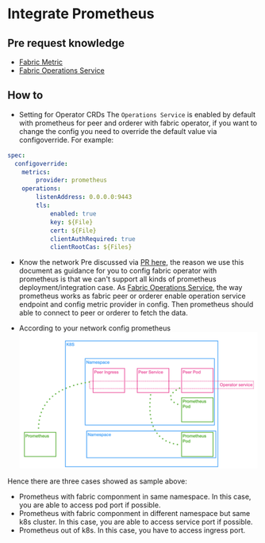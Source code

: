 # Integrate Prometheus

## Pre request knowledge
- [Fabric Metric](https://hyperledger-fabric.readthedocs.io/en/release-2.2/metrics_reference.html)
- [Fabric Operations Service](https://hyperledger-fabric.readthedocs.io/en/release-2.2/operations_service.html?highlight=prometheus)

## How to
- Setting for Operator CRDs
The `Operations Service` is enabled by default with prometheus for peer and orderer with fabric operator, if you want to change the config you need to override the default value via configoverride. For example:
```yaml
spec:
  configoverride:
    metrics:
        provider: prometheus
    operations:        
        listenAddress: 0.0.0.0:9443
        tls:
            enabled: true
            key: ${File}
            cert: ${File}
            clientAuthRequired: true
            clientRootCas: ${Files}
```
- Know the network
Pre discussed via [PR here](https://github.com/hyperledger-labs/fabric-operator/pull/38), the reason we use this document as guidance for you to config fabric operator with prometheus is that we can't support all kinds of prometheus deployment/integration case. As [Fabric Operations Service](https://hyperledger-fabric.readthedocs.io/en/release-2.2/operations_service.html?highlight=prometheus), the way prometheus works as fabric peer or orderer enable operation service endpoint and config metric provider in config. Then prometheus should able to connect to peer or orderer to fetch the data. 

- According to your network config prometheus
![network](./images/prometheus.png)

Hence there are three cases showed as sample above:
- Prometheus with fabric componment in same namespace. In this case, you are able to access pod port if possible.
- Prometheus with fabric componment in different namespace but same k8s cluster. In this case, you are able to access service port if possible.
- Prometheus out of k8s. In this case, you have to access ingress port.
